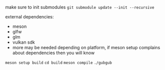 make sure to init submodules `git submodule update --init --recursive`

external dependencies:

- meson
- glfw
- glm
- vulkan sdk
- more may be needed depending on platform, if meson setup complains about dependencies then you will know

`meson setup build`
`cd build`
`meson compile`
`./gubgub`
